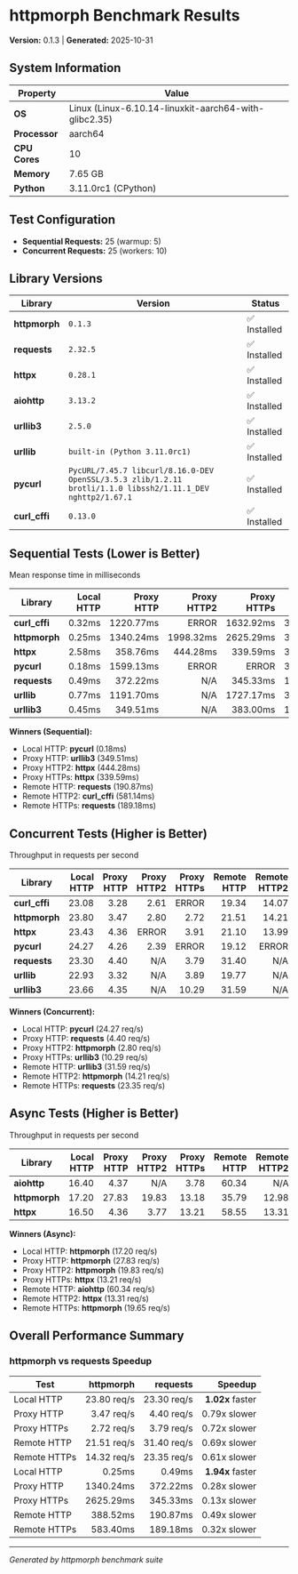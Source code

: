 # httpmorph Benchmark Results

**Version:** 0.1.3 | **Generated:** 2025-10-31

## System Information

| Property | Value |
|----------|-------|
| **OS** | Linux (Linux-6.10.14-linuxkit-aarch64-with-glibc2.35) |
| **Processor** | aarch64 |
| **CPU Cores** | 10 |
| **Memory** | 7.65 GB |
| **Python** | 3.11.0rc1 (CPython) |

## Test Configuration

- **Sequential Requests:** 25 (warmup: 5)
- **Concurrent Requests:** 25 (workers: 10)

## Library Versions

| Library | Version | Status |
|---------|---------|--------|
| **httpmorph** | `0.1.3` | ✅ Installed |
| **requests** | `2.32.5` | ✅ Installed |
| **httpx** | `0.28.1` | ✅ Installed |
| **aiohttp** | `3.13.2` | ✅ Installed |
| **urllib3** | `2.5.0` | ✅ Installed |
| **urllib** | `built-in (Python 3.11.0rc1)` | ✅ Installed |
| **pycurl** | `PycURL/7.45.7 libcurl/8.16.0-DEV OpenSSL/3.5.3 zlib/1.2.11 brotli/1.1.0 libssh2/1.11.1_DEV nghttp2/1.67.1` | ✅ Installed |
| **curl_cffi** | `0.13.0` | ✅ Installed |

## Sequential Tests (Lower is Better)

Mean response time in milliseconds

| Library | Local HTTP | Proxy HTTP | Proxy HTTP2 | Proxy HTTPs | Remote HTTP | Remote HTTP2 | Remote HTTPs |
|---------|--------:|--------:|--------:|--------:|--------:|--------:|--------:|
| **curl_cffi** | 0.32ms | 1220.77ms | ERROR | 1632.92ms | 394.67ms | 581.14ms | 592.27ms |
| **httpmorph** | 0.25ms | 1340.24ms | 1998.32ms | 2625.29ms | 388.52ms | 581.78ms | 583.40ms |
| **httpx** | 2.58ms | 358.76ms | 444.28ms | 339.59ms | 390.18ms | 597.84ms | 588.38ms |
| **pycurl** | 0.18ms | 1599.13ms | ERROR | ERROR | 383.31ms | ERROR | ERROR |
| **requests** | 0.49ms | 372.22ms | N/A | 345.33ms | 190.87ms | N/A | 189.18ms |
| **urllib** | 0.77ms | 1191.70ms | N/A | 1727.17ms | 395.19ms | N/A | 607.47ms |
| **urllib3** | 0.45ms | 349.51ms | N/A | 383.00ms | 194.95ms | N/A | 198.18ms |

**Winners (Sequential):**
- Local HTTP: **pycurl** (0.18ms)
- Proxy HTTP: **urllib3** (349.51ms)
- Proxy HTTP2: **httpx** (444.28ms)
- Proxy HTTPs: **httpx** (339.59ms)
- Remote HTTP: **requests** (190.87ms)
- Remote HTTP2: **curl_cffi** (581.14ms)
- Remote HTTPs: **requests** (189.18ms)

## Concurrent Tests (Higher is Better)

Throughput in requests per second

| Library | Local HTTP | Proxy HTTP | Proxy HTTP2 | Proxy HTTPs | Remote HTTP | Remote HTTP2 | Remote HTTPs |
|---------|--------:|--------:|--------:|--------:|--------:|--------:|--------:|
| **curl_cffi** | 23.08 | 3.28 | 2.61 | ERROR | 19.34 | 14.07 | 14.17 |
| **httpmorph** | 23.80 | 3.47 | 2.80 | 2.72 | 21.51 | 14.21 | 14.32 |
| **httpx** | 23.43 | 4.36 | ERROR | 3.91 | 21.10 | 13.99 | 14.24 |
| **pycurl** | 24.27 | 4.26 | 2.39 | ERROR | 19.12 | ERROR | ERROR |
| **requests** | 23.30 | 4.40 | N/A | 3.79 | 31.40 | N/A | 23.35 |
| **urllib** | 22.93 | 3.32 | N/A | 3.89 | 19.77 | N/A | 13.84 |
| **urllib3** | 23.66 | 4.35 | N/A | 10.29 | 31.59 | N/A | 18.60 |

**Winners (Concurrent):**
- Local HTTP: **pycurl** (24.27 req/s)
- Proxy HTTP: **requests** (4.40 req/s)
- Proxy HTTP2: **httpmorph** (2.80 req/s)
- Proxy HTTPs: **urllib3** (10.29 req/s)
- Remote HTTP: **urllib3** (31.59 req/s)
- Remote HTTP2: **httpmorph** (14.21 req/s)
- Remote HTTPs: **requests** (23.35 req/s)

## Async Tests (Higher is Better)

Throughput in requests per second

| Library | Local HTTP | Proxy HTTP | Proxy HTTP2 | Proxy HTTPs | Remote HTTP | Remote HTTP2 | Remote HTTPs |
|---------|--------:|--------:|--------:|--------:|--------:|--------:|--------:|
| **aiohttp** | 16.40 | 4.37 | N/A | 3.78 | 60.34 | N/A | 15.93 |
| **httpmorph** | 17.20 | 27.83 | 19.83 | 13.18 | 35.79 | 12.98 | 19.65 |
| **httpx** | 16.50 | 4.36 | 3.77 | 13.21 | 58.55 | 13.31 | 15.98 |

**Winners (Async):**
- Local HTTP: **httpmorph** (17.20 req/s)
- Proxy HTTP: **httpmorph** (27.83 req/s)
- Proxy HTTP2: **httpmorph** (19.83 req/s)
- Proxy HTTPs: **httpx** (13.21 req/s)
- Remote HTTP: **aiohttp** (60.34 req/s)
- Remote HTTP2: **httpx** (13.31 req/s)
- Remote HTTPs: **httpmorph** (19.65 req/s)

## Overall Performance Summary

### httpmorph vs requests Speedup

| Test | httpmorph | requests | Speedup |
|------|----------:|---------:|--------:|
| Local HTTP | 23.80 req/s | 23.30 req/s | **1.02x** faster |
| Proxy HTTP | 3.47 req/s | 4.40 req/s | 0.79x slower |
| Proxy HTTPs | 2.72 req/s | 3.79 req/s | 0.72x slower |
| Remote HTTP | 21.51 req/s | 31.40 req/s | 0.69x slower |
| Remote HTTPs | 14.32 req/s | 23.35 req/s | 0.61x slower |
| Local HTTP | 0.25ms | 0.49ms | **1.94x** faster |
| Proxy HTTP | 1340.24ms | 372.22ms | 0.28x slower |
| Proxy HTTPs | 2625.29ms | 345.33ms | 0.13x slower |
| Remote HTTP | 388.52ms | 190.87ms | 0.49x slower |
| Remote HTTPs | 583.40ms | 189.18ms | 0.32x slower |

---
*Generated by httpmorph benchmark suite*
